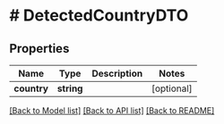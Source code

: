 # # DetectedCountryDTO

## Properties

Name | Type | Description | Notes
------------ | ------------- | ------------- | -------------
**country** | **string** |  | [optional]

[[Back to Model list]](../../README.md#models) [[Back to API list]](../../README.md#endpoints) [[Back to README]](../../README.md)
